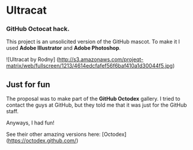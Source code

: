 # Ultracat

### GitHub Octocat hack.

This project is an unsolicited version of the GitHub mascot. 
To make it I used **Adobe Illustrator** and **Adobe Photoshop**.


![Ultracat by Rodny] (http://s3.amazonaws.com/projeqt-matrix/web/fullscreen/1213/4614edcfafef56f6baf410a1d30044f5.jpg)

## Just for fun

The proposal was to make part of the **GitHub Octodex** gallery.
I tried to contact the guys at GitHub, but they told me that it was just for the GitHub staff.

Anyways, I had fun!

See their other amazing versions here: [Octodex] (https://octodex.github.com/)

